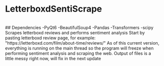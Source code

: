 # LetterboxdSentiScrape
<br>
## Dependencies
-PyQt6
-BeautifulSoup4
-Pandas
-Transformers
-scipy
<br>
Scrapes letterboxd reviews and performs sentiment analysis 
Start by pasting letterboxd review page, for example: "https://letterboxd.com/film/about-time/reviews/"
As of this current version, everything is running on the main thread so the program will freeze when performing sentiment analysis and scraping the web.
Output of files is a little messy right now, will fix in the next update
